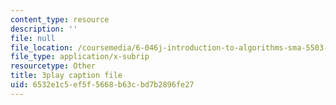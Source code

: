```yaml
---
content_type: resource
description: ''
file: null
file_location: /coursemedia/6-046j-introduction-to-algorithms-sma-5503-fall-2005/6532e1c5ef5f5668b63cbd7b2896fe27_Sygq1e0xWnM.vtt
file_type: application/x-subrip
resourcetype: Other
title: 3play caption file
uid: 6532e1c5-ef5f-5668-b63c-bd7b2896fe27
---
```

